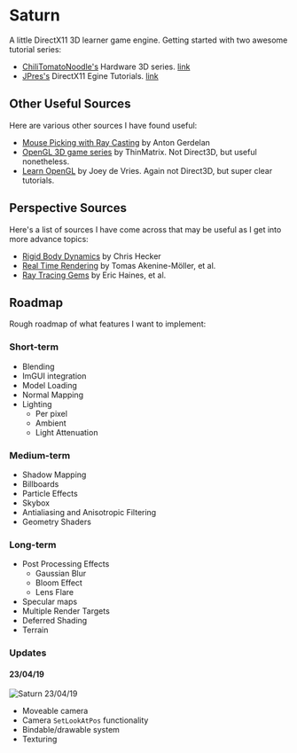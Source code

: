 # Saturn

A little DirectX11 3D learner game engine. Getting started with two awesome tutorial series:
- [ChiliTomatoNoodle's](https://www.youtube.com/user/ChiliTomatoNoodle) Hardware 3D series. [link](https://www.youtube.com/watch?v=_4FArgOX1I4&list=PLqCJpWy5Fohd3S7ICFXwUomYW0Wv67pDD)
- [JPres's](https://www.youtube.com/channel/UC5Lxe7GAsk_f8qMBsNmlOJg) DirectX11 Egine Tutorials. [link](https://www.youtube.com/watch?v=gQIG77PfLgo&list=PLcacUGyBsOIBlGyQQWzp6D1Xn6ZENx9Y2)

## Other Useful Sources

Here are various other sources I have found useful:
- [Mouse Picking with Ray Casting](http://antongerdelan.net/opengl/raycasting.html) by Anton Gerdelan
- [OpenGL 3D game series](https://www.youtube.com/watch?v=VS8wlS9hF8E&list=PLRIWtICgwaX0u7Rf9zkZhLoLuZVfUksDP) by ThinMatrix. Not Direct3D, but useful nonetheless.
- [Learn OpenGL](https://learnopengl.com) by Joey de Vries. Again not Direct3D, but super clear tutorials.

## Perspective Sources

Here's a list of sources I have come across that may be useful as I get into more advance topics:
- [Rigid Body Dynamics](http://chrishecker.com/Rigid_Body_Dynamics) by Chris Hecker
- [Real Time Rendering](http://www.realtimerendering.com/) by Tomas Akenine-Möller, et al.
- [Ray Tracing Gems](http://www.realtimerendering.com/raytracinggems/) by Eric Haines, et al.

## Roadmap

Rough roadmap of what features I want to implement:

### Short-term
- Blending
- ImGUI integration
- Model Loading
- Normal Mapping
- Lighting
  - Per pixel
  - Ambient
  - Light Attenuation 

### Medium-term
- Shadow Mapping
- Billboards
- Particle Effects
- Skybox
- Antialiasing and Anisotropic Filtering
- Geometry Shaders

### Long-term
- Post Processing Effects
  - Gaussian Blur
  - Bloom Effect
  - Lens Flare
- Specular maps
- Multiple Render Targets
- Deferred Shading
- Terrain

### Updates

#### 23/04/19

![Saturn 23/04/19](https://i.imgur.com/4q1WVXD.png)
- Moveable camera
- Camera `SetLookAtPos` functionality
- Bindable/drawable system
- Texturing
